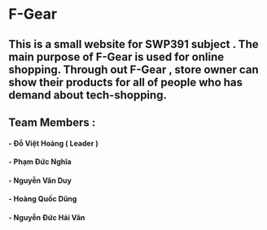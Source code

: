 # F-Gear
This is a small website for SWP391 subject . The main purpose of F-Gear is used for online shopping. Through out F-Gear , store owner can show their products for all of people who has demand about tech-shopping.
-----------------------------------------------------------------------------------------------
## Team Members : 
#### - Đỗ Việt Hoàng ( Leader ) 
#### - Phạm Đức Nghĩa 
#### - Nguyễn Văn Duy
#### - Hoàng Quốc Dũng 
#### - Nguyễn Đức Hải Văn
